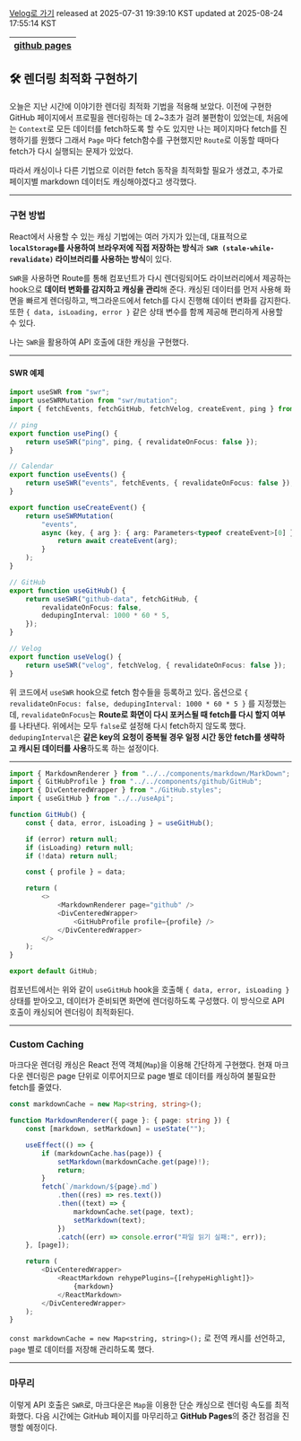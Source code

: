 [Velog로 가기](https://velog.io/@choi-hyk/GitHub-Pages-렌더링-최적화-구현하기)
released at 2025-07-31 19:39:10 KST
updated at 2025-08-24 17:55:14 KST

|[github pages](https://velog.io/tags/github-pages)|
|----|

## 🛠️ 렌더링 최적화 구현하기

오늘은 지난 시간에 이야기한 렌더링 최적화 기법을 적용해 보았다. 이전에 구현한 GitHub 페이지에서 프로필을 렌더링하는 데 2\~3초가 걸려 불편함이 있었는데, 처음에는 `Context`로 모든 데이터를 fetch하도록 할 수도 있지만 나는 페이지마다 fetch를 진행하기를 원했다 그래서 `Page` 마다 fetch함수를 구현했지만 `Route`로 이동할 때마다 fetch가 다시 실행되는 문제가 있었다. 

따라서 캐싱이나 다른 기법으로 이러한 fetch 동작을 최적화할 필요가 생겼고, 추가로 페이지별 markdown 데이터도 캐싱해야겠다고 생각했다.

---

### 구현 방법

React에서 사용할 수 있는 캐싱 기법에는 여러 가지가 있는데, 대표적으로 **`localStorage`를 사용하여 브라우저에 직접 저장하는 방식**과 **`SWR (stale-while-revalidate)` 라이브러리를 사용하는 방식**이 있다.

`SWR`을 사용하면 Route를 통해 컴포넌트가 다시 렌더링되어도 라이브러리에서 제공하는 hook으로 **데이터 변화를 감지하고 캐싱을 관리**해 준다. 캐싱된 데이터를 먼저 사용해 화면을 빠르게 렌더링하고, 백그라운드에서 fetch를 다시 진행해 데이터 변화를 감지한다. 또한 `{ data, isLoading, error }` 같은 상태 변수를 함께 제공해 편리하게 사용할 수 있다.

나는 `SWR`을 활용하여 API 호출에 대한 캐싱을 구현했다.

---

#### SWR 예제

```ts
import useSWR from "swr";
import useSWRMutation from "swr/mutation";
import { fetchEvents, fetchGitHub, fetchVelog, createEvent, ping } from "./api";

// ping
export function usePing() {
    return useSWR("ping", ping, { revalidateOnFocus: false });
}

// Calendar
export function useEvents() {
    return useSWR("events", fetchEvents, { revalidateOnFocus: false });
}

export function useCreateEvent() {
    return useSWRMutation(
        "events",
        async (key, { arg }: { arg: Parameters<typeof createEvent>[0] }) => {
            return await createEvent(arg);
        }
    );
}

// GitHub
export function useGitHub() {
    return useSWR("github-data", fetchGitHub, {
        revalidateOnFocus: false,
        dedupingInterval: 1000 * 60 * 5,
    });
}

// Velog
export function useVelog() {
    return useSWR("velog", fetchVelog, { revalidateOnFocus: false });
}
```

위 코드에서 `useSWR` hook으로 fetch 함수들을 등록하고 있다. 옵션으로 `{ revalidateOnFocus: false, dedupingInterval: 1000 * 60 * 5 }` 를 지정했는데, `revalidateOnFocus`는 **Route로 화면이 다시 포커스될 때 fetch를 다시 할지 여부**를 나타낸다. 위에서는 모두 `false`로 설정해 다시 fetch하지 않도록 했다. `dedupingInterval`은 **같은 key의 요청이 중복될 경우 일정 시간 동안 fetch를 생략하고 캐시된 데이터를 사용**하도록 하는 설정이다.

---

```ts
import { MarkdownRenderer } from "../../components/markdown/MarkDown";
import { GitHubProfile } from "../../components/github/GitHub";
import { DivCenteredWrapper } from "./GitHub.styles";
import { useGitHub } from "../../useApi";

function GitHub() {
    const { data, error, isLoading } = useGitHub();

    if (error) return null;
    if (isLoading) return null;
    if (!data) return null;

    const { profile } = data;

    return (
        <>
            <MarkdownRenderer page="github" />
            <DivCenteredWrapper>
                <GitHubProfile profile={profile} />
            </DivCenteredWrapper>
        </>
    );
}

export default GitHub;
```

컴포넌트에서는 위와 같이 `useGitHub` hook을 호출해 `{ data, error, isLoading }` 상태를 받아오고, 데이터가 준비되면 화면에 렌더링하도록 구성했다. 이 방식으로 API 호출이 캐싱되어 렌더링이 최적화된다.

---

### Custom Caching

마크다운 렌더링 캐싱은 React 전역 객체(`Map`)을 이용해 간단하게 구현했다. 현재 마크다운 렌더링은 page 단위로 이루어지므로 page 별로 데이터를 캐싱하여 불필요한 fetch를 줄였다.

```ts
const markdownCache = new Map<string, string>();

function MarkdownRenderer({ page }: { page: string }) {
    const [markdown, setMarkdown] = useState("");

    useEffect(() => {
        if (markdownCache.has(page)) {
            setMarkdown(markdownCache.get(page)!);
            return;
        }
        fetch(`/markdown/${page}.md`)
            .then((res) => res.text())
            .then((text) => {
                markdownCache.set(page, text);
                setMarkdown(text);
            })
            .catch((err) => console.error("파일 읽기 실패:", err));
    }, [page]);

    return (
        <DivCenteredWrapper>
            <ReactMarkdown rehypePlugins={[rehypeHighlight]}>
                {markdown}
            </ReactMarkdown>
        </DivCenteredWrapper>
    );
}
```

`const markdownCache = new Map<string, string>();` 로 전역 캐시를 선언하고, `page` 별로 데이터를 저장해 관리하도록 했다.

---

### 마무리

이렇게 API 호출은 `SWR`로, 마크다운은 `Map`을 이용한 단순 캐싱으로 렌더링 속도를 최적화했다. 다음 시간에는 GitHub 페이지를 마무리하고 **GitHub Pages**의 중간 점검을 진행할 예정이다.
